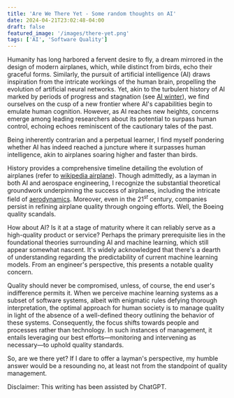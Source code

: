 ```yaml
---
title: 'Are We There Yet - Some random thoughts on AI'
date: 2024-04-21T23:02:48-04:00
draft: false
featured_image: '/images/there-yet.png'
tags: ['AI', 'Software Quality']
---
```



Humanity has long harbored a fervent desire to fly, a dream mirrored in the design of modern airplanes, which, while distinct from birds, echo their graceful forms. Similarly, the pursuit of artificial intelligence (AI) draws inspiration from the intricate workings of the human brain, propelling the evolution of artificial neural networks. Yet, akin to the turbulent history of AI marked by periods of progress and stagnation (see [AI winter](https://en.wikipedia.org/wiki/AI_winter)), we find ourselves on the cusp of a new frontier where AI's capabilities begin to emulate human cognition. However, as AI reaches new heights, concerns emerge among leading researchers about its potential to surpass human control, echoing echoes reminiscent of the cautionary tales of the past.

Being inherently contrarian and a perpetual learner, I find myself pondering whether AI has indeed reached a juncture where it surpasses human intelligence, akin to airplanes soaring higher and faster than birds.

History provides a comprehensive timeline detailing the evolution of airplanes (refer to [wikipedia airplane](https://en.wikipedia.org/wiki/Airplane)). Though admittedly, as a layman in both AI and aerospace engineering, I recognize the substantial theoretical groundwork underpinning the success of airplanes, including the intricate field of [aerodynamics](https://en.wikipedia.org/wiki/Aerodynamics). Moreover, even in the $21^{st}$ century, companies persist in refining airplane quality through ongoing efforts. Well, the Boeing quality scandals. 

How about AI? Is it at a stage of maturity where it can reliably serve as a high-quality product or service? Perhaps the primary prerequisite lies in the foundational theories surrounding AI and machine learning, which still appear somewhat nascent. It's widely acknowledged that there's a dearth of understanding regarding the predictability of current machine learning models. From an engineer's perspective, this presents a notable quality concern.

Quality should never be compromised, unless, of course, the end user's indifference permits it. When we perceive machine learning systems as a subset of software systems, albeit with enigmatic rules defying thorough interpretation, the optimal approach for human society is to manage quality in light of the absence of a well-defined theory outlining the behavior of these systems. Consequently, the focus shifts towards people and processes rather than technology. In such instances of management, it entails leveraging our best efforts—monitoring and intervening as necessary—to uphold quality standards.

So, are we there yet? If I dare to offer a layman's perspective, my humble answer would be a resounding no, at least not from the standpoint of quality management.

Disclaimer: This writing has been assisted by ChatGPT.

